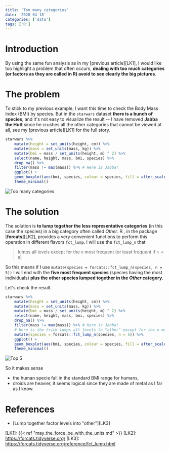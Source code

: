 ```yaml
---
title: 'Too many categories'
date: '2020-04-18'
categories: ['data']
tags: ['R']
---
```


# Introduction

By using the same fun analysis as in my [previous article][LK1], I would like too highlight a problem that often occurs, **dealing with too much categories (or factors as they are called in R) avoid to see clearly the big pictures**.

# The problem

To stick to my previous example, I want this time to check the Body Mass Index (BMI) by species. But in the `starwars` dataset **there is a bunch of species**, and it's not easy to visualize the result -- I have removed **Jabba the Hutt** since he crushes all the other categories that cannot be viewed at all, see my [previous article][LK1] for the full story.

```R
starwars %>% 
    mutate(height = set_units(height, cm)) %>%
    mutate(mass = set_units(mass, kg)) %>%
    mutate(bmi = mass / set_units(height, m) ^ 2) %>% 
    select(name, height, mass, bmi, species) %>%
    drop_na() %>%
    filter(mass != max(mass)) %>% # Here is Jabba!
    ggplot() + 
    geom_boxplot(aes(bmi, species, colour = species, fill = after_scale(alpha(colour, 0.5)))) +
    theme_minimal()
```

![Too many categories](/post/too_many_categories/too_many_categories.png)

# The solution

The solution is **to lump together the less representative categories** (in this case the species) in a big category often called *Other*. R , in the package [**forcats**][LK2], provides a very convenient functions to perform this operation in different flavors `fct_lump`. I will use the `fct_lump_n` that

>  lumps all levels except for the `n` most frequent (or least frequent if `n < 0`)

So this means if I use `mutate(species = forcats::fct_lump_n(species, n = 5))` I will end with the **five most frequent species** (species having the most individuals) **plus the other species lumped together in the *Other* category**.

Let's check the result.

```R
starwars %>% 
    mutate(height = set_units(height, cm)) %>%
    mutate(mass = set_units(mass, kg)) %>%
    mutate(bmi = mass / set_units(height, m) ^ 2) %>% 
    select(name, height, mass, bmi, species) %>%
    drop_na() %>%
    filter(mass != max(mass)) %>% # Here is Jabba!
    # Here is the trick lumps all levels to "other" except for the n most frequent
    mutate(species = forcats::fct_lump_n(species, n = 5)) %>%
    ggplot() + 
    geom_boxplot(aes(bmi, species, colour = species, fill = after_scale(alpha(colour, 0.5)))) +
    theme_minimal()
```

![Top 5](/post/too_many_categories/top_5.png)

So it makes sense

* the human specie fall in the standard BMI range for humans,
* droids are heavier, it seems logical since they are made of metal as I far as I know.

# References

* [Lump together factor levels into "other"][LK3]

[LK1]: {{< ref "may_the_force_be_with_the_units.md" >}}
[LK2]: https://forcats.tidyverse.org/
[LK3]: https://forcats.tidyverse.org/reference/fct_lump.html